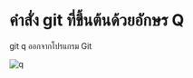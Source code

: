 # คำสั่ง git ที่ขึ้นต้นด้วยอักษร Q
git q ออกจากโปรแกรม Git

![q](https://github.com/Siriratda/Git-A-Z-Mission_65030240/assets/144195995/554dbfc7-701c-4892-81ef-2f171c892a62)
